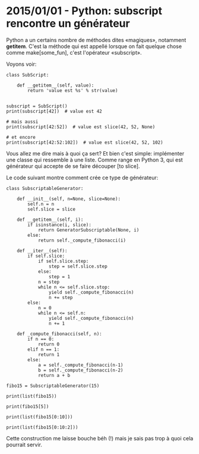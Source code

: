 # 2015/01/01 - Python: subscript rencontre un générateur

Python a un certains nombre de méthodes dites «magiques», notamment
__getitem__. C'est la méthode qui est appellé lorsque on fait quelque
chose comme make[some_fun], c'est l'opérateur «subscript».

Voyons voir:

```
class SubScript:

    def __getitem__(self, value):
        return 'value est %s' % str(value)


subscript = SubScript()
print(subscript[42])  # value est 42

# mais aussi
print(subscript[42:52])  # value est slice(42, 52, None)

# et encore
print(subscript[42:52:102])  # value est slice(42, 52, 102)
```

Vous allez me dire mais à quoi ça sert? Et bien c'est simple:
implémenter une classe qui ressemble à une liste. Comme range en
Python 3, qui est générateur qui accepte de se faire découper
[to slice].

Le code suivant montre comment crée ce type de générateur:

```
class SubscriptableGenerator:

    def __init__(self, n=None, slice=None):
        self.n = n
        self.slice = slice

    def __getitem__(self, i):
        if isinstance(i, slice):
            return GeneratorSubscriptable(None, i)
        else:
            return self._compute_fibonacci(i)

    def __iter__(self):
        if self.slice:
            if self.slice.step:
                step = self.slice.step
            else:
                step = 1
            n = step
            while n <= self.slice.stop:
                yield self._compute_fibonacci(n)
                n += step
        else:
            n = 0
            while n <= self.n:
                yield self._compute_fibonacci(n)
                n += 1

    def _compute_fibonacci(self, n):
        if n == 0:
            return 0
        elif n == 1:
            return 1
        else:
            a = self._compute_fibonacci(n-1)
            b = self._compute_fibonacci(n-2)
            return a + b

fibo15 = SubscriptableGenerator(15)

print(list(fibo15))

print(fibo15[5])

print(list(fibo15[0:10]))

print(list(fibo15[0:10:2]))
```

Cette construction me laisse bouche béh (!) mais je sais pas trop à
quoi cela pourrait servir.
